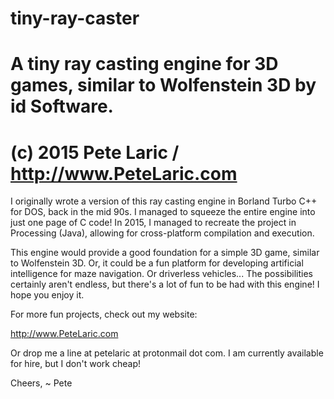 # tiny-ray-caster
# A tiny ray casting engine for 3D games, similar to Wolfenstein 3D by id Software.
# (c) 2015 Pete Laric / http://www.PeteLaric.com

I originally wrote a version of this ray casting engine in Borland Turbo C++ for DOS, back in the mid 90s.  I managed to squeeze the entire engine into just one page of C code!  In 2015, I managed to recreate the project in Processing (Java), allowing for cross-platform compilation and execution.

This engine would provide a good foundation for a simple 3D game, similar to Wolfenstein 3D.  Or, it could be a fun platform for developing artificial intelligence for maze navigation.  Or driverless vehicles...  The possibilities certainly aren't endless, but there's a lot of fun to be had with this engine!  I hope you enjoy it.

For more fun projects, check out my website:

http://www.PeteLaric.com

Or drop me a line at petelaric at protonmail dot com.  I am currently available for hire, but I don't work cheap!

Cheers,
~ Pete
